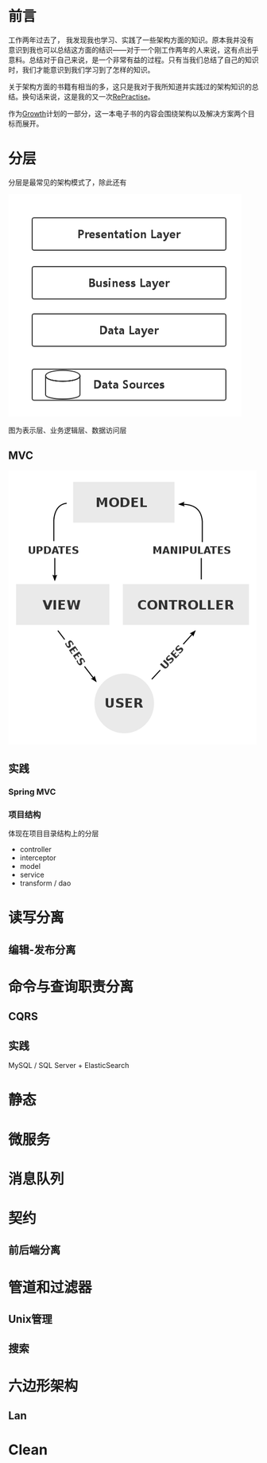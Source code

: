 
前言
===
工作两年过去了， 我发现我也学习、实践了一些架构方面的知识。原本我并没有意识到我也可以总结这方面的结识——对于一个刚工作两年的人来说，这有点出乎意料。总结对于自己来说，是一个非常有益的过程。只有当我们总结了自己的知识时，我们才能意识到我们学习到了怎样的知识。

关于架构方面的书籍有相当的多，这只是我对于我所知道并实践过的架构知识的总结。换句话来说，这是我的又一次[RePractise](https://github.com/phodal/repractise)。

作为[Growth](https://github.com/phodal/growth)计划的一部分，这一本电子书的内容会围绕架构以及解决方案两个目标而展开。

分层
===

分层是最常见的架构模式了，除此还有



![Presentation Business Data Layer](./images/pbd.png)

图为表示层、业务逻辑层、数据访问层

MVC
---

![MVC](./images/mvc.png)

实践
---

### Spring MVC

### 项目结构

体现在项目目录结构上的分层

 - controller
 - interceptor
 - model
 - service
 - transform / dao

读写分离
===

编辑-发布分离
---

命令与查询职责分离
===



CQRS
---


实践
---

MySQL / SQL Server + ElasticSearch

静态
===

微服务
===

消息队列
===

契约
===

前后端分离
---

管道和过滤器
===


Unix管理
---

搜索
---

六边形架构
===


Lan
---

Clean
===

